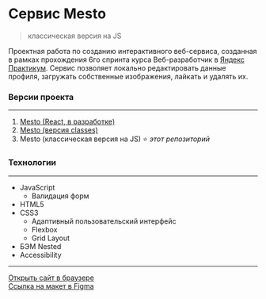 # **Cервис Mesto**
> классическая версия на JS

Проектная работа по созданию интерактивного веб-сервиса, созданная в рамках прохождения 6го спринта курса Веб-разработчик в [Яндекс Практикум](https://practicum.yandex.ru "сервис онлайн-образования"). Сервис позволяет локально редактировать данные профиля, загружать собственные изображения, лайкать и удалять их.

### **Версии проекта**
***
1. [Mesto (React, в разработке)](https://github.com/romankrivopalov/mesto-react)
2. [Mesto (версия classes)](https://github.com/romankrivopalov/mesto-classes)
3. Mesto (классическая версия на JS) :star: *этот репозиторий*

### **Технологии**
***
* JavaScript
  * Валидация форм
* HTML5
* CSS3
  * Адаптивный пользовательский интерфейс
  * Flexbox
  * Grid Layout
* БЭМ Nested
* Accessibility

***
[Открыть сайт в браузере](https://romankrivopalov.github.io/mesto-classic/)\
[Ссылка на макет в Figma](https://www.figma.com/file/2cn9N9jSkmxD84oJik7xL7/JavaScript.-Sprint-4?node-id=0%3A1)
